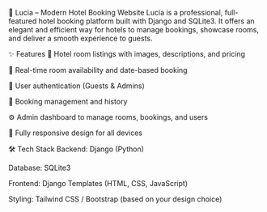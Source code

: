 🌟 Lucia – Modern Hotel Booking Website
Lucia is a professional, full-featured hotel booking platform built with Django and SQLite3. It offers an elegant and efficient way for hotels to manage bookings, showcase rooms, and deliver a smooth experience to guests.

✨ Features
🏨 Hotel room listings with images, descriptions, and pricing

📅 Real-time room availability and date-based booking

👤 User authentication (Guests & Admins)

📄 Booking management and history

⚙️ Admin dashboard to manage rooms, bookings, and users

📱 Fully responsive design for all devices

🛠️ Tech Stack
Backend: Django (Python)

Database: SQLite3

Frontend: Django Templates (HTML, CSS, JavaScript)

Styling: Tailwind CSS / Bootstrap (based on your design choice)

